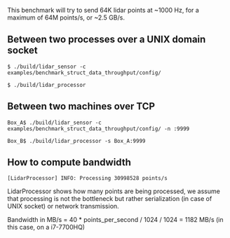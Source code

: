 
This benchmark will try to send 64K lidar points at ~1000 Hz, for a maximum of 64M points/s, or ~2.5 GB/s.

## Between two processes over a UNIX domain socket

`$ ./build/lidar_sensor -c examples/benchmark_struct_data_throughput/config/`

`$ ./build/lidar_processor`

## Between two machines over TCP

`Box_A$ ./build/lidar_sensor -c examples/benchmark_struct_data_throughput/config/ -n :9999`

`Box_B$ ./build/lidar_processor -s Box_A:9999`

## How to compute bandwidth

`[LidarProcessor] INFO: Processing 30998528 points/s`

LidarProcessor shows how many points are being processed, we assume that processing is not the bottleneck
but rather serialization (in case of UNIX socket) or network transmission.

Bandwidth in MB/s = 40 * points_per_second / 1024 / 1024 = 1182 MB/s (in this case, on a i7-7700HQ)
